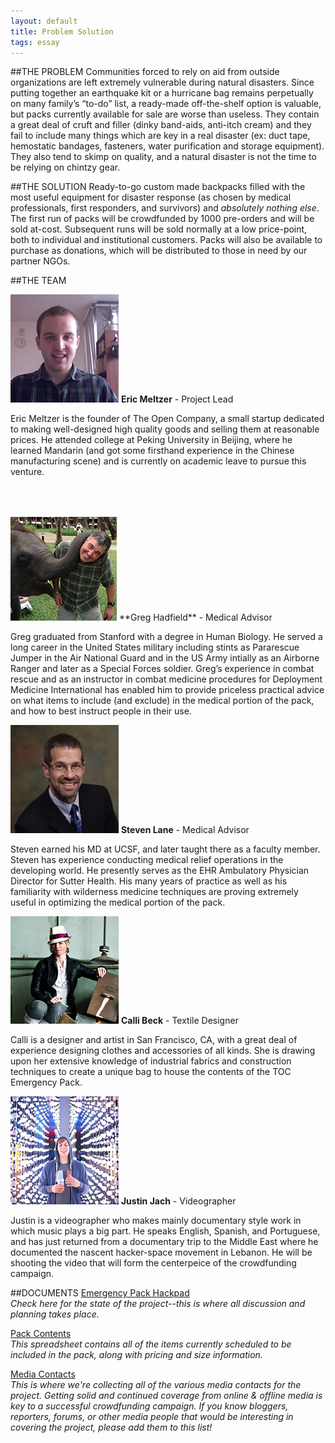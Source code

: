 ```yaml
---
layout: default
title: Problem Solution 
tags: essay
---
```


##THE PROBLEM
Communities forced to rely on aid from outside organizations are left extremely vulnerable during natural disasters. Since putting together an earthquake kit or a hurricane bag remains perpetually on many family’s “to-do” list, a ready-made off-the-shelf option is valuable, but packs currently available for sale are worse than useless. They contain a great deal of cruft and filler (dinky band-aids, anti-itch cream) and they fail to include many things which are key in a real disaster (ex: duct tape, hemostatic bandages, fasteners, water purification and storage equipment). They also tend to skimp on quality, and a natural disaster is not the time to be relying on chintzy gear.


##THE SOLUTION
Ready-to-go custom made backpacks filled with the most useful equipment for disaster response (as chosen by medical professionals, first responders, and survivors) and *absolutely nothing else*. The first run of packs will be crowdfunded by 1000 pre-orders and will be sold at-cost. Subsequent runs will be sold normally at a low price-point, both to individual and institutional customers. Packs will also be available to purchase as donations, which will be distributed to those in need by our partner NGOs.


##THE TEAM

![Greg Photo](images/eric.jpg)
**Eric Meltzer** - Project Lead  

Eric Meltzer is the founder of The Open Company, a small startup dedicated to making well-designed high quality goods and selling them at reasonable prices. He attended college at Peking University in Beijing, where he learned Mandarin (and got some firsthand experience in the Chinese manufacturing scene) and is currently on academic leave to pursue this venture. 


<img style="padding-top:50px;" src="images/greg.png">
**Greg Hadfield** - Medical Advisor  

Greg graduated from Stanford with a degree in Human Biology. He served a long career in the United States military including stints as Pararescue Jumper in the Air National Guard and in the US  Army intially as an Airborne Ranger and later as a Special Forces soldier. Greg’s experience in combat rescue and as an instructor in combat medicine procedures for Deployment Medicine International has enabled him to provide priceless practical advice on what items to include (and exclude) in the medical portion of the pack, and how to best instruct people in their use.

![Steven Photo](images/steven.jpg)
**Steven Lane** - Medical Advisor   

Steven earned his MD at UCSF, and later taught there as a faculty member. Steven has experience conducting medical relief operations in the developing world. He presently serves as the EHR Ambulatory Physician Director for Sutter Health. His many years of practice as well as his familiarity with wilderness medicine techniques are proving extremely useful in optimizing the medical portion of the pack.

![Calli Photo](images/calli.png)
**Calli Beck** - Textile Designer  

Calli is a designer and artist in San Francisco, CA, with a great deal of experience designing clothes and accessories of all kinds. She is drawing upon her extensive knowledge of industrial fabrics and construction techniques to create a unique bag to house the contents of the TOC Emergency Pack.

![Justin Photo](images/justin.jpg)
**Justin Jach** - Videographer  

Justin is a videographer who makes mainly documentary style work in which music plays a big part. He speaks English, Spanish, and Portuguese, and has just returned from a documentary trip to the Middle East where he documented the nascent hacker-space movement in Lebanon. He will be shooting the video that will form the centerpeice of the crowdfunding campaign.



##DOCUMENTS
[Emergency Pack Hackpad](https://hackpad.com/TOC-Go-Bag-general-discussion-YVa6MoNfMf2)  
*Check here for the state of the project--this is where all discussion and planning takes place.*

[Pack Contents](https://docs.google.com/spreadsheet/ccc?key=0Ar-KaBIsMIZZdE9wTThMMzAwUHdWNnpPenprNlliTnc#gid=0)  
*This spreadsheet contains all of the items currently scheduled to be included in the pack, along with pricing and size information.*

[Media Contacts](https://docs.google.com/spreadsheet/ccc?key=0Ar-KaBIsMIZZdENURzl4OFlhWGJvemJsR3FDb25jcmc#gid=0)  
*This is where we're collecting all of the various media contacts for the project. Getting solid and continued coverage from online & offline media is key to a successful crowdfunding campaign. If you know bloggers, reporters, forums, or other media people that would be interesting in covering the project, please add them to this list!*


